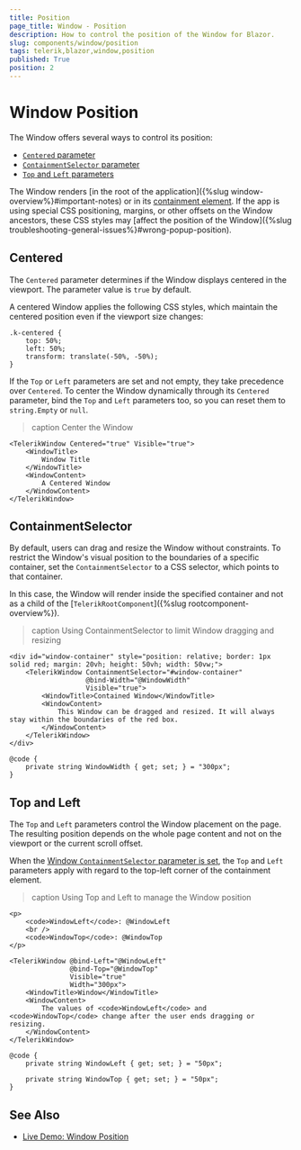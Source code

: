 ```yaml
---
title: Position
page_title: Window - Position
description: How to control the position of the Window for Blazor.
slug: components/window/position
tags: telerik,blazor,window,position
published: True
position: 2
---
```


# Window Position

The Window offers several ways to control its position:

* [`Centered` parameter](#centered)
* [`ContainmentSelector` parameter](#containmentselector)
* [`Top` and `Left` parameters](#top-and-left)

The Window renders [in the root of the application]({%slug window-overview%}#important-notes) or in its [containment element](#containmentselector). If the app is using special CSS positioning, margins, or other offsets on the Window ancestors, these CSS styles may [affect the position of the Window]({%slug troubleshooting-general-issues%}#wrong-popup-position).


## Centered

The `Centered` parameter determines if the Window displays centered in the viewport. The parameter value is `true` by default.

A centered Window applies the following CSS styles, which maintain the centered position even if the viewport size changes:

```
.k-centered {
    top: 50%;
    left: 50%;
    transform: translate(-50%, -50%);
}
```

If the `Top` or `Left` parameters are set and not empty, they take precedence over `Centered`. To center the Window dynamically through its `Centered` parameter, bind the `Top` and `Left` parameters too, so you can reset them to `string.Empty` or `null`.

>caption Center the Window

````CSHTML
<TelerikWindow Centered="true" Visible="true">
    <WindowTitle>
        Window Title
    </WindowTitle>
    <WindowContent>
        A Centered Window
    </WindowContent>
</TelerikWindow>
````


## ContainmentSelector

By default, users can drag and resize the Window without constraints. To restrict the Window's visual position to the boundaries of a specific container, set the `ContainmentSelector` to a CSS selector, which points to that container.

In this case, the Window will render inside the specified container and not as a child of the [`TelerikRootComponent`]({%slug rootcomponent-overview%}).

>caption Using ContainmentSelector to limit Window dragging and resizing

````CSHTML
<div id="window-container" style="position: relative; border: 1px solid red; margin: 20vh; height: 50vh; width: 50vw;">
    <TelerikWindow ContainmentSelector="#window-container"
                   @bind-Width="@WindowWidth"
                   Visible="true">
        <WindowTitle>Contained Window</WindowTitle>
        <WindowContent>
            This Window can be dragged and resized. It will always stay within the boundaries of the red box.
        </WindowContent>
    </TelerikWindow>
</div>

@code {
    private string WindowWidth { get; set; } = "300px";
}
````


## Top and Left

The `Top` and `Left` parameters control the Window placement on the page. The resulting position depends on the whole page content and not on the viewport or the current scroll offset.

When the [Window `ContainmentSelector` parameter is set](#containmentselector), the `Top` and `Left` parameters apply with regard to the top-left corner of the containment element.

>caption Using Top and Left to manage the Window position

````CSHTML
<p>
    <code>WindowLeft</code>: @WindowLeft
    <br />
    <code>WindowTop</code>: @WindowTop
</p>

<TelerikWindow @bind-Left="@WindowLeft"
               @bind-Top="@WindowTop"
               Visible="true"
               Width="300px">
    <WindowTitle>Window</WindowTitle>
    <WindowContent>
        The values of <code>WindowLeft</code> and <code>WindowTop</code> change after the user ends dragging or resizing.
    </WindowContent>
</TelerikWindow>

@code {
    private string WindowLeft { get; set; } = "50px";

    private string WindowTop { get; set; } = "50px";
}
````


## See Also

* [Live Demo: Window Position](https://demos.telerik.com/blazor-ui/window/position)
